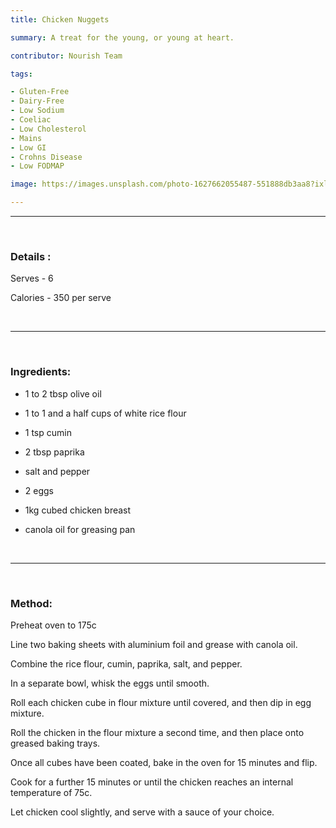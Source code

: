 ```yaml
---
title: Chicken Nuggets

summary: A treat for the young, or young at heart.

contributor: Nourish Team

tags:

- Gluten-Free
- Dairy-Free
- Low Sodium
- Coeliac
- Low Cholesterol
- Mains
- Low GI
- Crohns Disease
- Low FODMAP

image: https://images.unsplash.com/photo-1627662055487-551888db3aa8?ixlib=rb-4.0.3&ixid=MnwxMjA3fDB8MHxwaG90by1wYWdlfHx8fGVufDB8fHx8&auto=format&fit=crop&w=1170&q=80

---
```

***

<br>

### Details :

Serves - 6

Calories - 350 per serve

<br>

***

<br>

### Ingredients:

* 1 to 2 tbsp olive oil

* 1 to 1 and a half cups of white rice flour

* 1 tsp cumin

* 2 tbsp paprika

* salt and pepper

* 2 eggs

* 1kg cubed chicken breast

* canola oil for greasing pan

<br>

***

<br>

### Method:

Preheat oven to 175c

Line two baking sheets with aluminium foil and grease with canola oil.

Combine the rice flour, cumin, paprika, salt, and pepper.

In a separate bowl, whisk the eggs until smooth.

Roll each chicken cube in flour mixture until covered, and then dip in egg mixture.

Roll the chicken in the flour mixture a second time, and then place onto greased baking trays.

Once all cubes have been coated, bake in the oven for 15 minutes and flip.

Cook for a further 15 minutes or until the chicken reaches an internal temperature of 75c.

Let chicken cool slightly, and serve with a sauce of your choice.